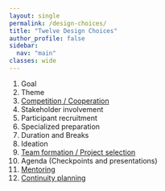 ```yaml
---
layout: single
permalink: /design-choices/
title: "Twelve Design Choices"
author_profile: false
sidebar:
  nav: "main"
classes: wide
---
```

<style>
  p {text-align:justify;}
</style>
<p>

<ol>
  <li>Goal</li>
  <li>Theme</li>
  <li><a href="{{ relative_url }}/hackathon-planning-kit/competition-cooperation">Competition / Cooperation</a></li>
  <li>Stakeholder involvement</li>
  <li>Participant recruitment</li>
  <li>Specialized preparation</li>
  <li>Duration and Breaks</li>
  <li>Ideation</li>
  <li><a href="{{ relative_url }}/hackathon-planning-kit/team-formation-project-selection">Team formation / Project selection</a></li>
  <li>Agenda (Checkpoints and presentations)</li>
  <li><a href="{{ relative_url }}/hackathon-planning-kit/mentoring">Mentoring</a></li>
  <li><a href="{{ relative_url }}/hackathon-planning-kit/continuity-planning">Continuity planning</a></li>
</ol>
</p>
